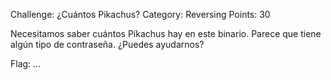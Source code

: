 Challenge: ¿Cuántos Pikachus?
Category: Reversing
Points: 30

Necesitamos saber cuántos Pikachus hay en este binario. Parece que tiene algún tipo de contraseña. ¿Puedes ayudarnos?

Flag: ...
